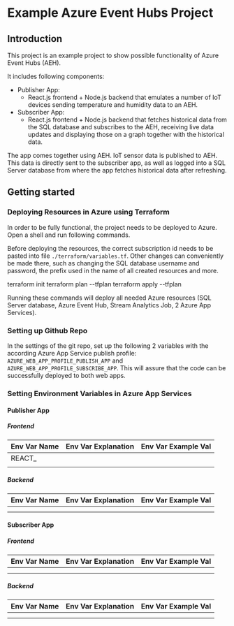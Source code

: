 # Example Azure Event Hubs Project

## Introduction

This project is an example project to show possible functionality of Azure Event Hubs (AEH).

It includes following components:

* Publisher App:
  * React.js frontend + Node.js backend that emulates a number of IoT devices sending temperature and humidity data to an AEH.
* Subscriber App:
  * React.js frontend + Node.js backend that fetches historical data from the SQL database and subscribes to the AEH, receiving live data updates and displaying those on a graph together with the historical data.

The app comes together using AEH. IoT sensor data is published to AEH. This data is directly sent to the subscriber app, as well as logged into a SQL Server database from where the app fetches historical data after refreshing.

## Getting started

### Deploying Resources in Azure using Terraform

In order to be fully functional, the project needs to be deployed to Azure. Open a shell and run following commands.

Before deploying the resources, the correct subscription id needs to be pasted into file `./terraform/variables.tf`. Other changes can conveniently be made there, such as changing the SQL database username and password, the prefix used in the name of all created resources and more.

terraform init
terraform plan --tfplan
terraform apply --tfplan

Running these commands will deploy all needed Azure resources (SQL Server database, Azure Event Hub, Stream Analytics Job, 2 Azure App Services).

### Setting up Github Repo

In the settings of the git repo, set up the following 2 variables with the according Azure App Service publish profile: `AZURE_WEB_APP_PROFILE_PUBLISH_APP` and `AZURE_WEB_APP_PROFILE_SUBSCRIBE_APP`. This will assure that the code can be successfully deployed to both web apps.

### Setting Environment Variables in Azure App Services

#### Publisher App

##### Frontend


| Env Var Name | Env Var Explanation | Env Var Example Val |
| -------------- | --------------------- | --------------------- |
| REACT_       |                     |                     |
|              |                     |                     |

##### Backend


| Env Var Name | Env Var Explanation | Env Var Example Val |
| -------------- | --------------------- | --------------------- |
|              |                     |                     |
|              |                     |                     |

#### Subscriber App

##### Frontend


| Env Var Name | Env Var Explanation | Env Var Example Val |
| -------------- | --------------------- | --------------------- |
|              |                     |                     |
|              |                     |                     |

##### Backend


| Env Var Name | Env Var Explanation | Env Var Example Val |
| -------------- | --------------------- | --------------------- |
|              |                     |                     |
|              |                     |                     |

